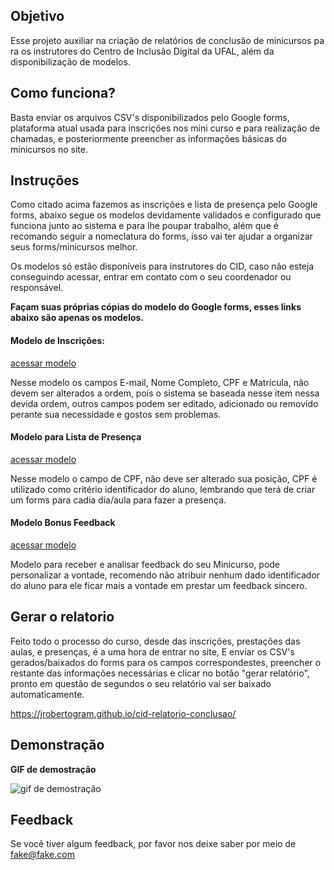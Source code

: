 

## Objetivo

Esse projeto auxiliar na criação de relatórios de conclusão de minicursos para os instrutores do Centro de Inclusão Digital da UFAL, além da disponibilização de modelos.
## Como funciona?

Basta enviar os arquivos CSV's disponibilizados pelo Google forms, plataforma atual usada para inscrições nos mini curso e para realização de chamadas, e posteriormente preencher as informações básicas do minicursos no site.
## Instruções

Como citado acima fazemos as inscrições e lista de presença pelo Google forms, abaixo segue os modelos devidamente validados e configurado que funciona junto ao sistema e para lhe poupar trabalho, além que é recomando seguir a nomeclatura do forms, isso vai ter ajudar a organizar seus forms/minicursos melhor.

Os modelos só estão disponíveis para instrutores do CID, caso não esteja conseguindo acessar, entrar em contato com o seu coordenador ou responsável.

**Façam suas próprias cópias do modelo do Google forms, esses links abaixo são apenas os modelos.**
#### Modelo de Inscrições:

[acessar modelo](https://docs.google.com/forms/d/1KogF0BrXxWpYvh-gZ5GJim_xTNLrUjGbLlKxPskzFgU/edit?usp=sharing)

Nesse modelo os campos E-mail, Nome Completo, CPF e Matrícula, não devem ser alterados a ordem, pois o sistema se baseada nesse item nessa devida ordem, outros campos podem ser editado, adicionado ou removido perante sua necessidade e gostos sem problemas.
#### Modelo para Lista de Presença

[acessar modelo](https://docs.google.com/forms/d/1OwjkCqiENMmAByqLpOY_VO2wn-nEnGBjljk0i3P26uE/edit?usp=sharing)

Nesse modelo o campo de CPF, não deve ser alterado sua posição, CPF é utilizado como critério identificador do aluno, lembrando que terá de criar um forms para cadia dia/aula para fazer a presença.

#### Modelo Bonus Feedback

[acessar modelo](ttps://docs.google.com/forms/d/1Rzou7FX55iU5f-1RR6LsuJG3MfPccQ2qupYFn9XLxMc/edit?usp=sharing)

Modelo para receber e analisar feedback do seu Minicurso, pode personalizar a vontade, recomendo não atribuir nenhum dado identificador do aluno para ele ficar mais a vontade em prestar um feedback sincero.
## Gerar o relatorio

Feito todo o processo do curso, desde das inscrições, prestações das aulas, e presenças, é a uma hora de entrar no site, E enviar os CSV's gerados/baixados do forms para os campos correspondestes, preencher o restante das informações necessárias e clicar no botão "gerar relatório", pronto em questão de segundos o seu relatório vai ser baixado automaticamente.  

https://jrobertogram.github.io/cid-relatorio-conclusao/

## Demonstração

**GIF de demostração**

![gif de demostração](https://via.placeholder.com/468x300?text=App+Screenshot+Here)

## Feedback

Se você tiver algum feedback, por favor nos deixe saber por meio de fake@fake.com
